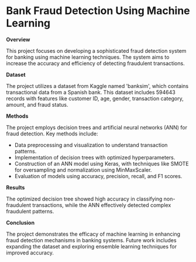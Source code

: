 # Bank Fraud Detection Using Machine Learning

**Overview**

This project focuses on developing a sophisticated fraud detection system for banking using machine learning techniques. The system aims to increase the accuracy and efficiency of detecting fraudulent transactions.

**Dataset**

The project utilizes a dataset from Kaggle named 'banksim', which contains transactional data from a Spanish bank. This dataset includes 594643 records with features like customer ID, age, gender, transaction category, amount, and fraud status.

**Methods**

The project employs decision trees and artificial neural networks (ANN) for fraud detection. Key methods include:

+ Data preprocessing and visualization to understand transaction patterns.
+ Implementation of decision trees with optimized hyperparameters.
+ Construction of an ANN model using Keras, with techniques like SMOTE for oversampling and normalization using MinMaxScaler.
+ Evaluation of models using accuracy, precision, recall, and F1 scores.

**Results**

The optimized decision tree showed high accuracy in classifying non-fraudulent transactions, while the ANN effectively detected complex fraudulent patterns.

**Conclusion**

The project demonstrates the efficacy of machine learning in enhancing fraud detection mechanisms in banking systems. Future work includes expanding the dataset and exploring ensemble learning techniques for improved accuracy.
